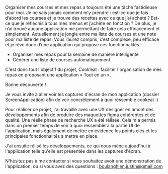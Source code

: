 Organiser mes courses et mes repas a toujours été une tâche fastidieuse pour moi. Je ne sais jamais comment m’y prendre : est-ce que je fais d’abord les courses et je trouve des recettes avec ce que j’ai acheté ? Est-ce que je réfléchis à tous mes menus et j’achète en fonction ? De plus, je n’ai trouvé aucune application me permettant de faire cela efficacement et simplement.
Actuellement je jongle entre ma liste de courses et une note pour ma liste de repas. Vous l’aurez compris, c’est complexe, peu efficace et je rêve donc d’une application qui propose ces fonctionnalités :
-	Organiser mes repas pour la semaine de manière intelligente
-	Générer une liste de courses automatiquement

C'est donc tout l'objectif du projet, Cook’eat : faciliter l'organisation de mes repas en proposant une application « Tout en un ».

Bonne découverte !

Je vous invite à aller voir les captures d'écran de mon application (dossier ScreenApplication) afin de voir concrétement à quoi ressemble cookeat :)

Pour réaliser ce projet, j'ai travaillé avec une UX designer en amont des développements afin de produire des maquettes figma cohérentes et de qualité. Une réélle phase de recherche UX a été rélisée. Cela m'a permis dans un premier temps de voir à quoi ressemblera la partie UI de l'application, mais également de mettre en évidence les points clés et les principales fonctionnalités à mettre en place.

J'ai ensuite rélisé les développements, ce qui nous mène aujoud'hui à l'application telle qu'elle est présentée dans les captures d'écran.

N'hésitez pas à me contacter si vous souhaitez avoir une démonstration de l'application, ou si vous avez des questions : boulanghien.justin@gmail.com
